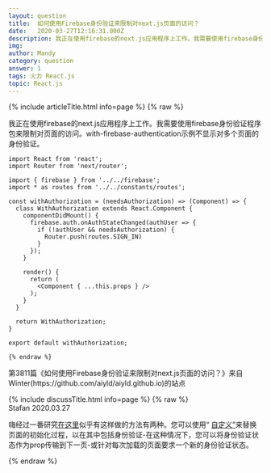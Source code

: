 ```yaml
---
layout: question
title:  如何使用Firebase身份验证来限制对next.js页面的访问？
date:   2020-03-27T12:16:31.000Z
description: 我正在使用firebase的next.js应用程序上工作。我需要使用firebase身份验证程序包来限制对页面的访问。with-firebase-auth...
img: 
author: Mandy
category: question
answer: 1
tags: 火力 React.js
topic: React.js
---
```

<div class="article-root">
  <div class="article">
    {% include articleTitle.html info=page %}
    {% raw %}
    <div class="article-content"><p><font style="vertical-align: inherit;"><font style="vertical-align: inherit;">我正在使用firebase的next.js应用程序上工作。</font><font style="vertical-align: inherit;">我需要使用firebase身份验证程序包来限制对页面的访问。</font><font style="vertical-align: inherit;">with-firebase-authentication示例不显示对多个页面的身份验证。</font></font></p>

<pre><code>import React from 'react';<font></font>
import Router from 'next/router';<font></font>
<font></font>
import { firebase } from '../../firebase';<font></font>
import * as routes from '../../constants/routes';<font></font>
<font></font>
const withAuthorization = (needsAuthorization) =&gt; (Component) =&gt; {<font></font>
  class WithAuthorization extends React.Component {<font></font>
    componentDidMount() {<font></font>
      firebase.auth.onAuthStateChanged(authUser =&gt; {<font></font>
        if (!authUser &amp;&amp; needsAuthorization) {<font></font>
          Router.push(routes.SIGN_IN)<font></font>
        }<font></font>
      });<font></font>
    }<font></font>
<font></font>
    render() {<font></font>
      return (<font></font>
        &lt;Component { ...this.props } /&gt;<font></font>
      );<font></font>
    }<font></font>
  }<font></font>
<font></font>
  return WithAuthorization;<font></font>
}<font></font>
<font></font>
export default withAuthorization;<font></font>
</code></pre></div>
    {% endraw %}
  </div>
  <p class="winter_mark">第3811篇《如何使用Firebase身份验证来限制对next.js页面的访问？》来自Winter(https://github.com/aiyld/aiyld.github.io)的站点</p>
  <div class="discuss-wrapper">
    {% include discussTitle.html info=page %}
    {% raw %}
    <div class="discuss-list">
    <div class="discuss-item">
        <div class="discuss-parent">
          <div class="discuss-meta">
            <span class="discuss-user">Stafan</span>
            <span class="discuss-time">2020.03.27</span>
          </div>
          <div class="discuss-comment"><p><font style="vertical-align: inherit;"><font style="vertical-align: inherit;">嗨经过一番研究</font></font><a href="https://github.com/iaincollins/nextjs-starter/issues/12" rel="nofollow noreferrer"><font style="vertical-align: inherit;"><font style="vertical-align: inherit;">在这里</font></font></a><font style="vertical-align: inherit;"><font style="vertical-align: inherit;">似乎有这样做的方法有两种。</font><font style="vertical-align: inherit;">您可以使用“ </font></font><a href="https://github.com/zeit/next.js#custom-app" rel="nofollow noreferrer"><font style="vertical-align: inherit;"><font style="vertical-align: inherit;">自定义”</font></font></a><font style="vertical-align: inherit;"><font style="vertical-align: inherit;">来</font><font style="vertical-align: inherit;">替换页面的初始化过程，</font><font style="vertical-align: inherit;">以在其中包括身份验证-在这种情况下，您可以将身份验证状态作为prop传输到下一页-或针对每次加载的页面要求一个新的身份验证状态。</font></font></p></div>
        </div></div>
    </div>
    {% endraw %}
  </div>
<div>

